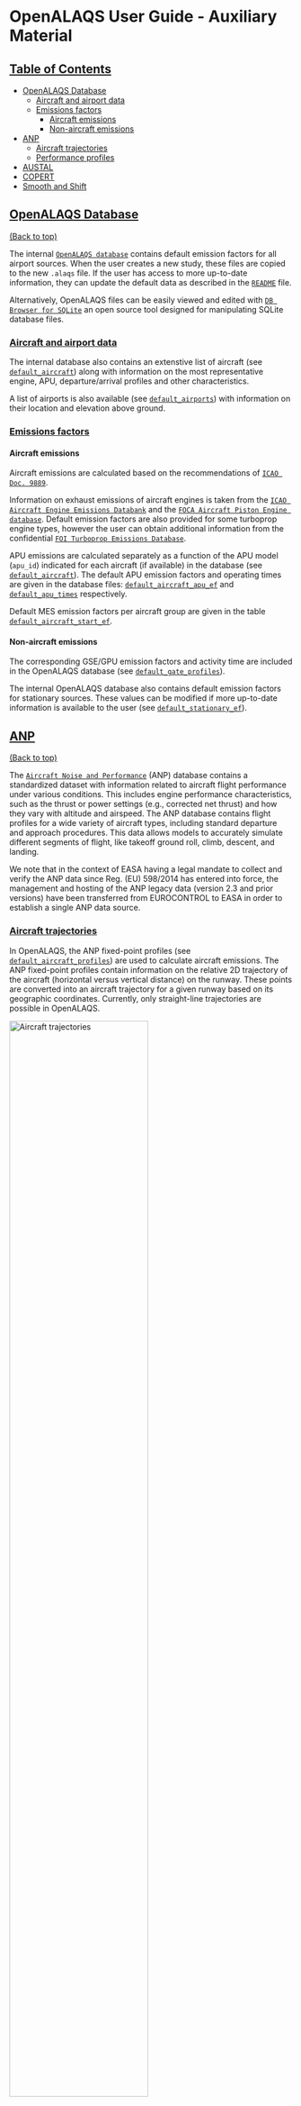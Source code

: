 # OpenALAQS User Guide - Auxiliary Material

## [Table of Contents](#table-of-contents)
- [OpenALAQS Database](#OpenALAQS-database)
  - [Aircraft and airport data](#aircraft-and-airport-data)
  - [Emissions factors](#emission-factors)
    - [Aircraft emissions](#aicraft-emissions)
    - [Non-aircraft emissions](#non-aircraft-emissions)
- [ANP](#anp)
  - [Aircraft trajectories](#aircraft-trajectories)
  - [Performance profiles](#performance-profiles)
- [AUSTAL](#austal)
- [COPERT](#copert)
- [Smooth and Shift](#smooth-and-shift)

## [OpenALAQS Database](#OpenALAQS-database)
[(Back to top)](#table-of-contents)

The internal [`OpenALAQS database`](./../open_alaqs/database/data/) contains default emission factors for all airport sources. When the user creates a new study, these files are copied to the new `.alaqs` file. If the user has access to more up-to-date information, they can update the default data as described in the [`README`](./../README.md#updating-the-openalaqs-database-templates) file.

Alternatively, OpenALAQS files can be easily viewed and edited with [`DB Browser for SQLite`](https://sqlitebrowser.org/) an open source tool designed for manipulating SQLite database files.

### [Aircraft and airport data](#aircraft-and-airport-data)

The internal database also contains an extenstive list of aircraft (see [`default_aircraft`](./../open_alaqs/database/data/default_aircraft.csv)) along with information on the most representative engine, APU, departure/arrival profiles and other characteristics.

A list of airports is also available (see [`default_airports`](./../open_alaqs/database/data/default_airports.csv)) with information on their location and elevation above ground.

### [Emissions factors](#emission-factors)

#### Aircraft emissions

Aircraft emissions are calculated based on the recommendations of [`ICAO Doc. 9889`](https://www.icao.int/publications/documents/9889_cons_en.pdf).

Information on exhaust emissions of aircraft engines is taken from the [`ICAO Aircraft Engine Emissions Databank`](https://www.easa.europa.eu/en/domains/environment/icao-aircraft-engine-emissions-databank) and the [`FOCA Aircraft Piston Engine database`](https://www.bazl.admin.ch/bazl/fr/home/themen/umwelt/schadstoffe/emissions-des-moteurs/rapport-recapitulatif--annexes--banque-et-feuilles-de-donnees.html). Default emission factors are also provided for some turboprop engine types, however the user can obtain additional information from the confidential [`FOI Turboprop Emissions Database`](http://www.foi.se/en/our-knowledge/aeronautics-and-air-combat-simulation/fois-confidential-database-for-turboprop-engine-emissions.html).

APU emissions are calculated separately as a function of the APU model (`apu_id`) indicated for each aircraft (if available) in the database (see [`default_aircraft`](./../open_alaqs/database/data/default_aircraft.csv)). The default APU emission factors and operating times are given in the database files: [`default_aircraft_apu_ef`](./../open_alaqs/database/data/default_aircraft_apu_ef.csv) and [`default_apu_times`](./../open_alaqs/database/data/default_apu_times.csv) respectively.

Default MES emission factors per aircraft group are given in the table [`default_aircraft_start_ef`](./../open_alaqs/database/data/default_aircraft_start_ef.csv).

#### Non-aircraft emissions

The corresponding GSE/GPU emission factors and activity time are included in the OpenALAQS database (see [`default_gate_profiles`](./../open_alaqs/database/data/default_gate_profiles.csv)).

The internal OpenALAQS database also contains default emission factors for stationary sources. These values can be modified if more up-to-date information is available to the user (see [`default_stationary_ef`](./../open_alaqs/database/data/default_stationary_ef.csv)).

## [ANP](#anp)
[(Back to top)](#table-of-contents)

The [`Aircraft Noise and Performance`](https://www.easa.europa.eu/en/domains/environment/policy-support-and-research/aircraft-noise-and-performance-anp-data) (ANP) database contains a standardized dataset with information related to aircraft flight performance under various conditions. This includes engine performance characteristics, such as the thrust or power settings (e.g., corrected net thrust) and how they vary with altitude and airspeed. The ANP database contains flight profiles for a wide variety of aircraft types, including standard departure and approach procedures. This data allows models to accurately simulate different segments of flight, like takeoff ground roll, climb, descent, and landing.

We note that in the context of EASA having a legal mandate to collect and verify the ANP data since Reg. (EU) 598/2014 has entered into force, the management and hosting of the ANP legacy data (version 2.3 and prior versions) have been transferred from EUROCONTROL to EASA in order to establish a single ANP data source.

### [Aircraft trajectories](#aircraft-trajectories)

In OpenALAQS, the ANP fixed-point profiles (see [`default_aircraft_profiles`](open_alaqs/database/data/default_aircraft_profiles.csv)) are used to calculate aircraft emissions. The ANP fixed-point profiles contain information on the relative 2D trajectory of the aircraft (horizontal versus vertical distance) on the runway. These points are converted into an aircraft trajectory for a given runway based on its geographic coordinates. Currently, only straight-line trajectories are possible in OpenALAQS.

<img src="./../open_alaqs/assets/anp_profiles_example.png" alt="Aircraft trajectories" width="70%">

### [Performance profiles](#performance-profiles)

The ratio of thrust to distance is used to define the cut-off between take-off and climb-out. During take-off, full thrust is required to accelerate the aircraft. As the aircraft reaches a certain distance and speed, thrust is reduced to a level appropriate for climb. This transition involves reducing thrust from maximum take-off to maximum climb thrust after a set distance, typically around 1000 feet of ground distance. This cut-off point is used in OpenALAQS to separate the two modes.

The following figure illustrates this approach. For more information the user is referred to [`ECAC.CEAC Doc 29, Volume 2, Appendix B`](https://www.ecac-ceac.org/images/documents/ECAC-Doc_29_4th_edition_Dec_2016_Volume_2.pdf).

<img src="./../open_alaqs/assets/anp_dep_profile_example.png" alt="Performance profiles" width="50%">

## [AUSTAL](#austal)
[(Back to top)](#table-of-contents)

The dispersion model [`AUSTAL`](https://www.umweltbundesamt.de/en/topics/air/air-quality-control-in-europe/overview) is the reference implementation to Annex 2 of the German Environment Agency’s Technical Instructions on Air Quality Control (TA Luft) and implements the specifications and requirements given therein.

The program is the successor of AUSTAL2000 (which was previously used with OpenALAQS), the reference implementation to Annex 3 of the TA Luft 2002. AUSTAL and AUSTAL2000 were developed by Janicke Consulting on behalf of the German Environment Agency and are freely available and widely used internationally.

AUSTAL 3.3.0 (released on 22.03.2024) has been developed and tested under Windows and Linux. It is exclusively provided, free of charge under the GNU Public Licence, from the dedicated webpage
of the German Environment Agency.

No installation is needed for use with OpenALAQS as the executables are already included in the OpenALAQS package.

## [COPERT](#copert)
[(Back to top)](#table-of-contents)

The estimation of roadway traffic emissions (landside, airside and parking lots) in OpenALAQS is based on COPERT Emission Factors (EF) (version 5.4.52), the EU standard vehicle emissions calculator, developed by [`EMISIA`](https://www.emisia.com/utilities/copert/) for the European Environment Agency (EEA) for calculating emissions associated with road transportation.

COPERT contains emission factors for more than 450 individual vehicle types (e.g. PC, LDV, HDV) considering various factors such as vehicle type, age, mileage, and driving conditions and operation modes to provide accurate emissions estimates for a specific country or region. Its methodology comprises the road transport chapters in the [`EMEP/EEA Air Emissions Inventory Guidebook`](https://www.eea.europa.eu/publications/emep-eea-guidebook-2023) and is consistent with the 2006 IPCC Guidelines for the calculation of greenhouse gas emissions.

The implementation (see [`copert5.py`](./../open_alaqs/core/tools/copert5.py)) of the COPERT methodology in OpenALAQS preserves the core information from the original model, albeit with some simplification tailored to the scope of OpenALAQS. It generates typical emission factors for roadway segments or parking areas based on parameters such as fleet year (as a proxy for Euro standard), country, fleet mix and total number of vehicles, temperature, average speed (all set via the study setup UI) and roadway segment length (taken from segment geometry).

The vehicle categories that are examined are Passenger Cars (PCs), Light Commercial Vehicles (LCVs), Heavy Duty Trucks (HDTs), buses and motorcycles which are commonly operating within and around the airports. Only petrol and diesel engines are included in the database. Emission factors are provided for 37 countries: EU27 Member States, EU27 aggregated, UK, Iceland, Norway, Switzerland, Liechtenstein, North Macedonia, Turkey, Albania, Serbia and Montenegro.

**Special remarks**:
- HDTs petrol: only “Conventional” Euro standard option is available
- Motorcycles: only “Petrol” fuel option is available
- Buses: only “Diesel” fuel option is available
- Evaporative emissions: only VOC pollutant is available
- Information on vehicle age is included in the Euro standard technology information
- The EF include information for idling, since they are developed based on both real-world driving and on lab tests, both of which include indling periods in the respective real-world driving and driving cycles

The EF values used in OpenALAQS are available in [`default_vehicle_ef_copert5`](./../open_alaqs/database/data/default_vehicle_ef_copert5.csv).

## [Smooth and Shift](smooth-and-shift)
[(Back to top)](#table-of-contents)

OpenALAQS calculates three-dimensional emission distributions for source groups associated with an airport. To apply this output to dispersion models, it is necessary to account for source dynamics such as turbulence, exhaust momentum from aircraft engines, and thermal plume rise. To simplify the application of emission outputs to a dispersion model—without the need to address each individual source's dynamics or specific model details—the effects of source dynamics can be included in an approximate manner within the spatial emission distribution. This is achieved through the "Smooth & Shift" approach, which involves smoothing and shifting the initial source extent.

This approach has been used to connect the emission grid provided by OpenALAQS' precursor model, ALAQS-AV, to dispersion models. The details  are outlined in the report [`EEC/SEE/2005/016`](038_Derivation_of_Smooth_and_Shift_Parameters_for_ALAQS-AV.pdf) by EUROCONTROL. The "Smooth & Shift" parameters were originally derived from [`LASPORT`](https://www.janicke.de/en/lasport.html) (version 1.6), which handles source dynamics in a detailed and time-dependent manner.

Since 2005, the LASPORT parameter values used to describe the source dynamics of main engines have been updated. The following describes the new parameters based on LASPORT version 2.2. Finally, it is worth noting that the "Smooth & Shift" parameters are transparently derived and easy to modify. They have been implemented for all airport-related sources, including aircraft, GSE, and GPU. APU emissions are incorporated into aircraft movements.

The figure below illustrates the change in the geometry of taxiing emissions after applying the "Smooth & Shift" parametrization. Each linestring segment of the taxiway (black line) is expanded into a polygon to account for source dynamics.

<img src="./../open_alaqs/assets/smooth-and-shift.png" alt="smooth and shift" width="50%">

The default values used in OpenALAQS are available in [`default_emission_dynamics`](./../open_alaqs/database/data/default_emission_dynamics.csv).
